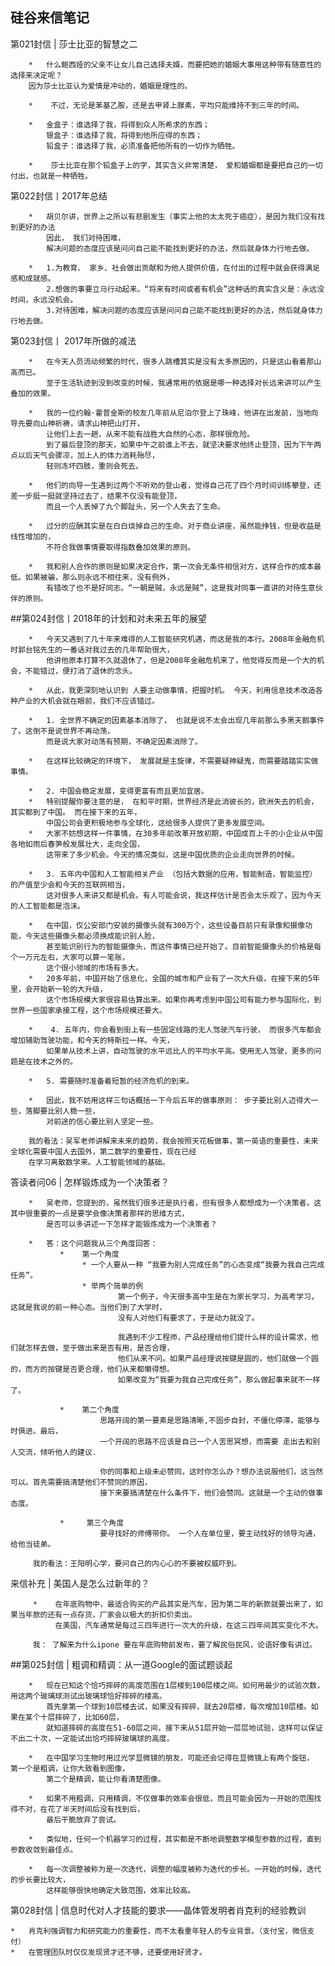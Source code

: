 ## 硅谷来信笔记
  
 第021封信 | 莎士比亚的智慧之二
 
        *   什么鲍西娅的父亲不让女儿自己选择夫婿，而要把她的婚姻大事用这种带有随意性的选择来决定呢？ 
        因为莎士比亚认为爱情是冲动的，婚姻是理性的。
        
        *    不过，无论是苯基乙胺，还是去甲肾上腺素，平均只能维持不到三年的时间。
        
        *   金盒子：谁选择了我，将得到众人所希求的东西；
            银盒子：谁选择了我，将得到他所应得的东西；
            铅盒子：谁选择了我，必须准备把他所有的一切作为牺牲。
            
        *    莎士比亚在那个铅盒子上的字，其实含义非常清楚， 爱和婚姻都是要把自己的一切付出，也就是一种牺牲。
        
 第022封信丨2017年总结
 
        *   胡贝尔讲，世界上之所以有悲剧发生（事实上他的太太死于癌症），是因为我们没有找到更好的办法
            因此， 我们对待困难，
            解决问题的态度应该是问问自己能不能找到更好的办法，然后就身体力行地去做。

        *   1.为教育、 家乡、社会做出贡献和为他人提供价值，在付出的过程中就会获得满足感和成就感。 
            2.想做的事要立马行动起来。“将来有时间或者有机会”这种话的真实含义是：永远没时间，永远没机会。
            3.对待困难，解决问题的态度应该是问问自己能不能找到更好的办法，然后就身体力行地去做。
 
 第023封信丨 2017年所做的减法

        
        *   在今天人员流动频繁的时代，很多人跳槽其实是没有太多原因的，只是这山看着那山高而已。 
            至于生活轨迹到没到改变的时候，我通常用的依据是哪一种选择对长远来讲可以产生叠加的效果。
        
        *   我的一位约翰·霍普金斯的校友几年前从尼泊尔登上了珠峰，他讲在出发前，当地向导先要向山神祈祷，请求山神把山打开，
            让他们上去一趟，从来不能有战胜大自然的心态，那样很危险。
            到了最后登顶的那天，如果中午之前谁上不去，就坚决要求他终止登顶，因为下午两点以后天气会骤凉，加上人的体力消耗殆尽，
            轻则冻坏四肢，重则会死去。
        
        *   他们的向导一生遇到过两个不听劝的登山者，觉得自己花了四个月时间训练攀登，还差一步挺一挺就坚持过去了，结果不仅没有能登顶，
            而且一个人丢掉了九个脚趾头，另一个人失去了生命。
         
        *   过分的应酬其实是在白白烧掉自己的生命。对于商业讲座，虽然能挣钱，但是收益是线性增加的，
            不符合我做事情要取得指数叠加效果的原则。    
        
        *   我和别人合作的原则是如果决定合作，第一次会无条件相信对方，这样合作的成本最低。如果被骗，那么则永远不相往来，没有例外，
            有错改了也不是好同志。“一朝是贼，永远是贼”，这是我对同事一直讲的对待生意伙伴的原则。
            
    
##第024封信丨2018年的计划和对未来五年的展望

        *   今天又遇到了几十年来难得的人工智能研究机遇，而这是我的本行。2008年金融危机时郭台铭先生的一番话对我过去的几年帮助很大，
            他讲他原本打算不久就退休了，但是2008年金融危机来了，他觉得反而是一个大的机会，不能错过，便打消了退休的念头。
        
        *   从此，我更深刻地认识到 人要主动做事情，把握时机。 今天，利用信息技术改造各种产业的大机会就在眼前，我们不应该错过。
        
        *   1. 全世界不确定的因素基本消除了， 也就是说不太会出现几年前那么多黑天鹅事件了。这倒不是说世界不再动荡，
            而是说大家对动荡有预期，不确定因素消除了。
        
        *   在这样比较确定的环境下， 发展就是主旋律，不需要疑神疑鬼，而需要踏踏实实做事情。
        
        *   2. 中国会稳定发展，变得更富有而且更加宜居。
        *   特别提醒你要注意的是， 在和平时期，世界经济是此消彼长的，欧洲失去的机会，其实都到了中国。 而在接下来的五年，
            中国公司会更积极地参与全球化，这给很多人提供了更多发展空间。
        *   大家不妨想这样一件事情，在30多年前改革开放初期，中国成百上千的小企业从中国各地如雨后春笋般发展壮大，走向全国，
            这带来了多少机会。今天的情况类似，这是中国优质的企业走向世界的时候。    
         
        *   3. 五年内中国和人工智能相关产业 （包括大数据的应用，智能制造，智能监控） 的产值至少会和今天的互联网相当， 
            这对很多人来讲又都是机会。有人可能会说，我这样估计是否会太乐观了，因为今天的人工智能都是泡沫。
        
        *   在中国，仅公安部门安装的摄像头就有300万个，这些设备目前只有录像和摄像功能，今天这些摄像头都必须换成能识别人脸，
            甚至能识别行为的智能摄像头，而这件事情已经开始了。目前智能摄像头的价格是每个一万元左右，大家可以算一笔账，
            这个很小领域的市场有多大。
        *   20多年前，中国开始了信息化，全国的城市和产业有了一次大升级，在接下来的5年里，会开始新一轮的大升级，
            这个市场规模大家很容易估算出来。如果你再考虑到中国公司有能力参与国际化，到世界一些国家承接工程，这个市场规模还要大。
        
        *    4. 五年内，你会看到街上有一些固定线路的无人驾驶汽车行驶， 而很多汽车都会增加辅助驾驶功能，和今天的特斯拉一样。今天，
            如果单从技术上讲，自动驾驶的水平远比人的平均水平高。使用无人驾驶，更多的问题是在技术之外的。
            
        *   5. 需要随时准备着短暂的经济危机的到来。    
        
        *   因此，我不妨用这样三句话概括一下今后五年的做事原则： 步子要比别人迈得大一些，落脚要比别人稳一些，
            对前途的信心要比别人坚定一些。
       
        我的看法：吴军老师讲解来未来的趋势，我会按照天花板做事，第一英语的重要性，未来全球化需要中国人去国外，第二数学的重要性，现在已经
        在学习离散数学来。人工智能领域的基础。

 
 答读者问06 | 怎样锻炼成为一个决策者？
 
        *   吴老师，您提到的，虽然我们很多还是执行者，但有很多人都想成为一个决策者。这其中很重要的一点是要学会像决策者那样的思维方式，
            是否可以多讲述一下怎样才能锻炼成为一个决策者？
            
        *   答：这个问题我从三个角度回答：
               *    第一个角度
                    * 一个人要从一种 “我要为别人完成任务”的心态变成“我要为我自己完成任务”。
                    * 举两个简单的例
                            第一个例子，今天很多高中生是在为家长学习，为高考学习，这就是我说的前一种心态。当他们到了大学时，
                            没有人对他们有要求了，于是动力就没了。
                        
                            我遇到不少工程师，产品经理给他们提什么样的设计需求，他们就怎样去做，至于做出来是否有用，是否合理，
                            他们从来不问。如果产品经理说按键是圆的，他们就做一个圆的，而方的按键是否更合理，他们从来都懒得想。
                            如果改变为“我要为我自己完成任务”，那么做起事来就不一样了。
 
               *    第二个角度
                        思路开阔的第一要素是思路清晰,不固步自封，不僵化停滞，能够与时俱进。最后，
                        一个开阔的思路不应该是自己一个人苦思冥想，而需要 走出去和别人交流，倾听他人的建议.
                        
                        你的同事和上级未必赞同，这时你怎么办？想办法说服他们，这当然可以。首先需要搞清楚他们不赞同的原因，
                        接下来要搞清楚在什么条件下，他们会赞同。这就是一个主动的做事态度。
                        
               *     第三个角度
                        要寻找好的师傅带你。 一个人在单位里，要主动找好的领导沟通，给他当徒弟。
         
         我的看法：王阳明心学，要问自己的内心心的不要被权威吓到。   
  
 来信补充 | 美国人是怎么过新年的？
        
         *    在年底购物中，最适合购买的产品其实是汽车，因为第二年的新款就要出来了，如果当年款的还有一点存货，厂家会以极大的折扣价卖出。
              在美国，汽车通常是每过三四年进行一次大的升级，在这三四年间其实变化不大。 
             
         我： 了解来为什么ipone 要在年底购物前发布，要了解民俗民风，论语好像有讲过。    
 
##第025封信 | 粗调和精调：从一道Google的面试题谈起
 
        *   现在已知这个恰巧摔碎的高度范围在1层楼到100层楼之间。如何用最少的试验次数，用这两个玻璃球测试出玻璃球恰好摔碎的楼高。
            首先拿第一个球到10层楼去试，如果没有摔碎，就去20层楼，每次增加10层楼。如果在某个十层摔碎了，比如60层，
            就知道摔碎的高度在51-60层之间，接下来从51层开始一层层地试验，这样可以保证不出二十次，一定能试出恰巧摔碎玻璃球的高度。
        
        *   在中国学习生物时用过光学显微镜的朋友，可能还会记得在显微镜上有两个旋钮， 第一个是粗调，让你大致看到图像，
            第二个是精调，能让你看清楚图像。
        
        *   如果不用粗调，只用精调，不仅做事的效率会很低，而且可能会因为一开始的范围找得不对，在花了半天时间后没有找到后，
            最后干脆放弃了尝试。     
        
        *   类似地，任何一个机器学习的过程，其实都是不断地调整数学模型参数的过程，直到参数收敛到最佳点。
        
        *   每一次调整被称为是一次迭代，调整的幅度被称为迭代的步长。一开始的时候，迭代的步长要比较大，
            这样能够很快地确定大致范围，效率比较高。
                                       
 
 第028封信 | 信息时代对人才技能的要求——晶体管发明者肖克利的经验教训

    *   肖克利强调智力和研究能力的重要性，而不太看重年轻人的专业背景。（支付宝，微信支付）
    *   在管理团队时仅仅发现贤才还不够，还要使用好贤才。